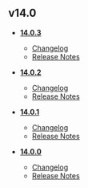 ## v14.0
* **[14.0.3](14.0.3)**
	* [Changelog](14.0.3/changelog.md)
	* [Release Notes](14.0.3/release_notes.md)

* **[14.0.2](14.0.2)**
	* [Changelog](14.0.2/changelog.md)
	* [Release Notes](14.0.2/release_notes.md)

* **[14.0.1](14.0.1)**
	* [Changelog](14.0.1/changelog.md)
	* [Release Notes](14.0.1/release_notes.md)

* **[14.0.0](14.0.0)**
	* [Changelog](14.0.0/changelog.md)
	* [Release Notes](14.0.0/release_notes.md)

